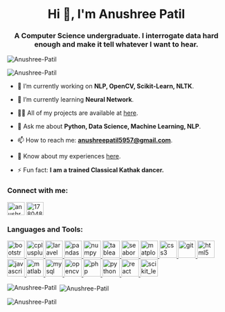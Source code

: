 <h1 align="center">Hi 👋, I'm Anushree Patil</h1>
<h3 align="center">A Computer Science undergraduate. I interrogate data hard enough and make it tell whatever I want to hear.</h3>

<p align="left"> <img src="https://komarev.com/ghpvc/?username=Anushree-Patil&label=Profile%20views&color=0e75b6&style=flat" alt="Anushree-Patil" /> </p>

<p align="left"><img src="https://github-profile-trophy.vercel.app/?username=Anushree-Patil" alt="Anushree-Patil" /></a> </p>



- 🔭 I’m currently working on **NLP, OpenCV, Scikit-Learn, NLTK**.

- 🌱 I’m currently learning **Neural Network**.

- 👨‍💻 All of my projects are available at [here]().

- 💬 Ask me about **Python, Data Science, Machine Learning, NLP**.

- 📫 How to reach me: **anushreepatil5957@gmail.com**.

- 📄 Know about my experiences [here](https://drive.google.com/file/d/1jLrZkPsCzjg6M6iDdPqN9uewOJLM6I5N/view?usp=sharing).

- ⚡ Fun fact: **I am a trained Classical Kathak dancer.**

<h3 align="left">Connect with me:</h3>
<p align="left">
<a href="linkedin.com/in/anushree-patil-0611b2158/" target="blank"><img align="center" src="https://cdn.jsdelivr.net/npm/simple-icons@3.0.1/icons/linkedin.svg" alt="anushree-patil" height="30" width="40" /></a>
<a href="https://stackexchange.com/users/17804868/anushree-patil" target="blank"><img align="center" src="https://cdn.jsdelivr.net/npm/simple-icons@3.0.1/icons/stackoverflow.svg" alt="17804868/anushree-patil" height="30" width="40" /></a>

</p>

<h3 align="left">Languages and Tools:</h3>
<p align="left">  <a href="https://getbootstrap.com" target="_blank"> <img src="https://devicons.github.io/devicon/devicon.git/icons/bootstrap/bootstrap-plain.svg" alt="bootstrap" width="40" height="40"/> </a> <a href="https://www.w3schools.com/cpp/" target="_blank"> <img src="https://devicons.github.io/devicon/devicon.git/icons/cplusplus/cplusplus-original.svg" alt="cplusplus" width="40" height="40"/> </a><a href="https://laravel.com/docs/8.x" target="_blank"> <img src="https://upload.wikimedia.org/wikipedia/commons/thumb/9/9a/Laravel.svg/1200px-Laravel.svg.png" alt="laravel" width="40" height="40"/> </a><a href="https://www.tutorialspoint.com/python_pandas/index.htm" target="_blank"> <img src="https://encrypted-tbn0.gstatic.com/images?q=tbn:ANd9GcRXCDD7q7wCVdRNtROzgtARnDThPmab6k2x7Q&usqp=CAU" alt="pandas" width="40" height="40"/> </a> <a href="https://numpy.org/doc/" target="_blank"> <img src="https://logodix.com/logo/1811106.png" alt="numpy" width="40" height="40"/> </a><a href="https://www.tableau.com/support/help" target="_blank"> <img src="https://i.pinimg.com/originals/86/35/88/863588a71e465cc3aa5d822c0feafea9.png" alt="tableau" width="40" height="40"/> </a><a href="https://seaborn.pydata.org/" target="_blank"> <img src="https://user-images.githubusercontent.com/315810/92161415-9e357100-edfe-11ea-917d-f9e33fd60741.png" alt="seaborn" width="40" height="40"/> </a><a href="https://matplotlib.org/3.3.3/contents.html" target="_blank"> <img src="https://matplotlib.org/_static/logo2_compressed.svg" alt="matplot" width="40" height="40"/> </a><a href="https://www.w3schools.com/css/" target="_blank"> <img src="https://devicons.github.io/devicon/devicon.git/icons/css3/css3-original-wordmark.svg" alt="css3" width="40" height="40"/> </a> <a href="https://git-scm.com/" target="_blank"> <img src="https://www.vectorlogo.zone/logos/git-scm/git-scm-icon.svg" alt="git" width="40" height="40"/> </a> <a href="https://www.w3.org/html/" target="_blank"> <img src="https://devicons.github.io/devicon/devicon.git/icons/html5/html5-original-wordmark.svg" alt="html5" width="40" height="40"/> </a>  <a href="https://developer.mozilla.org/en-US/docs/Web/JavaScript" target="_blank"> <img src="https://devicons.github.io/devicon/devicon.git/icons/javascript/javascript-original.svg" alt="javascript" width="40" height="40"/> </a> <a href="https://www.mathworks.com/" target="_blank"> <img src="https://raw.githubusercontent.com/simple-icons/simple-icons/master/icons/mathworks.svg" alt="matlab" width="40" height="40"/> </a>  <a href="https://www.mysql.com/" target="_blank"> <img src="https://devicons.github.io/devicon/devicon.git/icons/mysql/mysql-original-wordmark.svg" alt="mysql" width="40" height="40"/> </a>  <a href="https://opencv.org/" target="_blank"> <img src="https://www.vectorlogo.zone/logos/opencv/opencv-icon.svg" alt="opencv" width="40" height="40"/> </a> <a href="https://www.php.net" target="_blank"> <img src="https://devicons.github.io/devicon/devicon.git/icons/php/php-original.svg" alt="php" width="40" height="40"/> </a> <a href="https://www.python.org" target="_blank"> <img src="https://devicons.github.io/devicon/devicon.git/icons/python/python-original.svg" alt="python" width="40" height="40"/> </a>  <a href="https://reactjs.org/" target="_blank"> <img src="https://devicons.github.io/devicon/devicon.git/icons/react/react-original-wordmark.svg" alt="react" width="40" height="40"/> </a>  <a href="https://scikit-learn.org/" target="_blank"> <img src="https://upload.wikimedia.org/wikipedia/commons/0/05/Scikit_learn_logo_small.svg" alt="scikit_learn" width="40" height="40"/> </a>  </p>

<p><img align="left" src="https://github-readme-stats.vercel.app/api/top-langs?username=Anushree-Patil&show_icons=true&locale=en&layout=compact" alt="Anushree-Patil" /></p>

<p>&nbsp;<img align="center" src="https://github-readme-stats.vercel.app/api?username=Anushree-Patil&show_icons=true&locale=en" alt="Anushree-Patil" /></p>

<p><img align="center" src="https://github-readme-streak-stats.herokuapp.com/?user=Anushree-Patil&" alt="Anushree-Patil" /></p>
